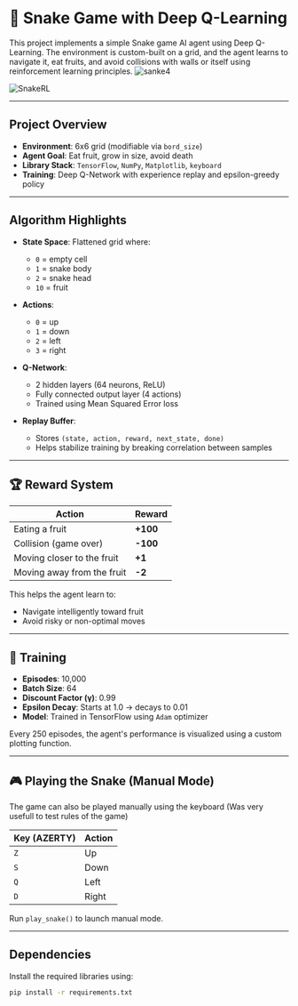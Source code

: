 # 🐍 Snake Game with Deep Q-Learning

This project implements a simple Snake game AI agent using Deep Q-Learning. The environment is custom-built on a grid, and the agent learns to navigate it, eat fruits, and avoid collisions with walls or itself using reinforcement learning principles.
![sanke4](https://github.com/user-attachments/assets/3dbead89-9667-47c8-a9bf-dad7e98ba137)

![SnakeRL](https://github.com/user-attachments/assets/70fb16b9-8986-4500-ae5c-eb9427bc8ccc)

---

## Project Overview

- **Environment**: 6x6 grid (modifiable via `bord_size`)
- **Agent Goal**: Eat fruit, grow in size, avoid death
- **Library Stack**: `TensorFlow`, `NumPy`, `Matplotlib`, `keyboard`
- **Training**: Deep Q-Network with experience replay and epsilon-greedy policy

---

## Algorithm Highlights

- **State Space**: Flattened grid where:
  - `0` = empty cell
  - `1` = snake body
  - `2` = snake head
  - `10` = fruit

- **Actions**:
  - `0` = up
  - `1` = down
  - `2` = left
  - `3` = right

- **Q-Network**:
  - 2 hidden layers (64 neurons, ReLU)
  - Fully connected output layer (4 actions)
  - Trained using Mean Squared Error loss

- **Replay Buffer**:
  - Stores `(state, action, reward, next_state, done)`
  - Helps stabilize training by breaking correlation between samples

---

## 🏆 Reward System

| Action                         | Reward  |
|-------------------------------|---------|
| Eating a fruit                | **+100** |
| Collision (game over)         | **-100** |
| Moving closer to the fruit    | **+1**   |
| Moving away from the fruit    | **-2**   |

This helps the agent learn to:
- Navigate intelligently toward fruit
- Avoid risky or non-optimal moves

---

## 🧪 Training

- **Episodes**: 10,000
- **Batch Size**: 64
- **Discount Factor (γ)**: 0.99
- **Epsilon Decay**: Starts at 1.0 → decays to 0.01
- **Model**: Trained in TensorFlow using `Adam` optimizer

Every 250 episodes, the agent's performance is visualized using a custom plotting function.

---

## 🎮 Playing the Snake (Manual Mode)

The game can also be played manually using the keyboard 
 (Was very usefull to test rules of the game)

| Key (AZERTY) | Action  |
|--------------|---------|
| `Z`          | Up      |
| `S`          | Down    |
| `Q`          | Left    |
| `D`          | Right   |

Run `play_snake()` to launch manual mode.

---

## Dependencies

Install the required libraries using:

```bash
pip install -r requirements.txt
